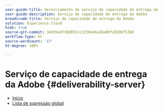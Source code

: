 ```yaml
---
user-guide-title: Gerenciamento do serviço de capacidade de entrega da Adobe
user-guide-description: Serviço de capacidade de entrega da Adobe
breadcrumb-title: Serviço de capacidade de entrega da Adobe
solution: Experience Cloud
hide: true
source-git-commit: 3eb95ed738d053cc1250e66a28a00f26506f530d
workflow-type: ht
source-wordcount: '17'
ht-degree: 100%

---
```


# Serviço de capacidade de entrega da Adobe {#deliverability-server}

* [Início](home.md)
* [Lista de supressão global](global-suppression-list.md)
